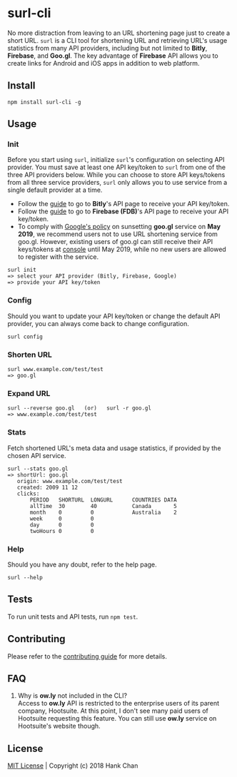 # surl-cli
No more distraction from leaving to an URL shortening page just to create a short URL. ```surl``` is a CLI tool for shortening URL and retrieving URL's usage statistics from many API providers, including but not limited to <b>Bitly</b>, <b>Firebase</b>, and <b>Goo.gl</b>. The key advantage of <b>Firebase</b> API allows you to create links for Android and iOS apps in addition to web platform.

## Install
```
npm install surl-cli -g
```

## Usage
### Init
Before you start using ```surl```, initialize ```surl```'s configuration on selecting API provider. You must save at least one API key/token to ```surl``` from one of the three API providers below. While you can choose to store API keys/tokens from all three service providers, ```surl``` only allows you to use service from a single default provider at a time.
- Follow the [guide](./bitly.md) to go to <b>Bitly</b>'s API page to receive your API key/token.
- Follow the [guide](./firebase.md) to go to <b>Firebase (FDB)</b>'s API page to receive your API key/token.
- To comply with [Google's policy](https://developers.googleblog.com/2018/03/transitioning-google-url-shortener.html) on sunsetting <b>goo.gl</b> service on <b>May 2019</b>, we recommend users not to use URL shortening service from goo.gl. However, existing users of goo.gl can still receive their API keys/tokens at [console](https://console.developers.google.com/apis/credentials?project=constant-jigsaw-188105&folder&organizationId) until May 2019, while no new users are allowed to register with the service.
```
surl init
=> select your API provider (Bitly, Firebase, Google)
=> provide your API key/token
```

### Config
Should you want to update your API key/token or change the default API provider, you can always come back to change configuration.
```
surl config
```

### Shorten URL
```
surl www.example.com/test/test
=> goo.gl
```

### Expand URL
```
surl --reverse goo.gl   (or)   surl -r goo.gl
=> www.example.com/test/test
```

### Stats
Fetch shortened URL's meta data and usage statistics, if provided by the chosen API service.
```
surl --stats goo.gl
=> shortUrl: goo.gl
   origin: www.example.com/test/test
   created: 2009 11 12
   clicks: 
       PERIOD   SHORTURL  LONGURL      COUNTRIES DATA
       allTime  30        40           Canada       5
       month    0         0            Australia    2
       week     0         0
       day      0         0
       twoHours 0         0
```

### Help
Should you have any doubt, refer to the help page.
```
surl --help
```

## Tests
To run unit tests and API tests, run ```npm test```.

## Contributing
Please refer to the [contributing guide](./CONTRIBUTION.md) for more details.

## FAQ
1. Why is <b>ow.ly</b> not included in the CLI?  
   Access to <b>ow.ly</b> API is restricted to the enterprise users of its parent company, Hootsuite. At this point, I don't see many paid users of Hootsuite requesting this feature. You can still use <b>ow.ly</b> service on Hootsuite's website though.

## License
[MIT License](./LICENSE.md) | Copyright (c) 2018 Hank Chan

